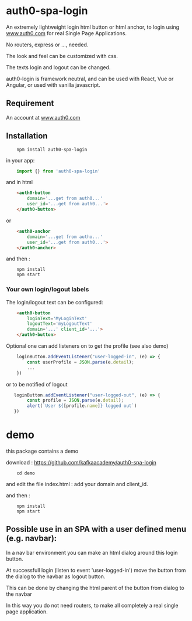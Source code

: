 # auth0-spa-login 

An extremely lightweight login html button  or html anchor, to login using www.auth0.com
for real Single Page Applications.

No routers, express or ...,  needed.

The look and feel can be customized with css.

The texts login and logout can be changed.

auth0-login is framework neutral, and can be used with React, Vue or Angular, or used with vanilla javascript.

## Requirement

An account at www.auth0.com

## Installation

```console
    npm install auth0-spa-login
```
in your app:

```javascript
    import {} from 'auth0-spa-login'
```
 
and in html

```html
    <auth0-button
        domain='...get from auth0...' 
        user_id='...get from auth0...'>
    </auth0-button>
 ```

 or

```html
    <auth0-anchor
        domain='...get from autho...' 
        user_id='...get from auth0...'>
    </auth0-anchor>
```

 and then :

```console 
    npm install
    npm start
```

### Your own login/logout labels

The login/logout text can be configured:

```html
    <auth0-button 
        loginText='MyLoginText' 
        logoutText='myLogoutText' 
        domain='...' client_id='...'>
    </auth0-button>
```

Optional one can add listeners on to get the profile (see also demo)

```js
    loginButton.addEventListener("user-logged-in", (e) => {
        const userProfile = JSON.parse(e.detail);
        ...
    })
```

or to be notified of logout

```js
   loginButton.addEventListener("user-logged-out", (e) => {
        const profile = JSON.parse(e.detail);
        alert(`User ${[profile.name]} logged out`)
   })
```
# demo

this package contains a demo

download : https://github.com/kafkaacademy/auth0-spa-login

```console
    cd demo
```

and edit the file index.html : add your domain and client_id. 

and then :
 
```console
    npm install
    npm start
```

## Possible use in an SPA with a user defined menu (e.g. navbar):

In a nav bar environment you can make an html dialog around this login button.

At successfull login (listen to event 'user-logged-in') move the button from the dialog to the navbar as logout button.

This can be done by changing the html parent of the button from dialog to the navbar

In this way you do not need routers, to make all completely a real single page application.